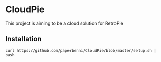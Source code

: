 # CloudPie

This project is aiming to be a cloud solution for RetroPie

## Installation
```
curl https://github.com/paperbenni/CloudPie/blob/master/setup.sh | bash
```
